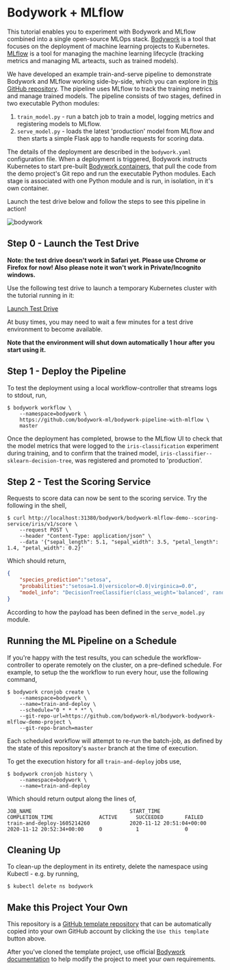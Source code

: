 # Bodywork + MLflow

This tutorial enables you to experiment with Bodywork and MLflow combined into a single open-source MLOps stack. [Bodywork](https://github.com/bodywork-ml/bodywork-core) is a tool that focuses on the deployment of machine learning projects to Kubernetes. [MLflow](https://www.mlflow.org) is a tool for managing the machine learning lifecycle (tracking metrics and managing ML arteacts, such as trained models).

We have developed an example train-and-serve pipeline to demonstrate Bodywork and MLflow working side-by-side, which you can explore in [this GitHub repository](https://github.com/bodywork-ml/bodywork-pipeline-with-mlflow). The pipeline uses MLflow to track the training metrics and manage trained models. The pipeline consists of two stages, defined in two executable Python modules:

1. `train_model.py` - run a batch job to train a model, logging metrics and registering models to MLflow.
2. `serve_model.py` - loads the latest 'production' model from MLflow and then starts a simple Flask app to handle requests for scoring data.

The details of the deployment are described in the `bodywork.yaml` configuration file. When a deployment is triggered, Bodywork instructs Kubernetes to start pre-built [Bodywork containers](https://hub.docker.com/repository/docker/bodyworkml/bodywork-core), that pull the code from the demo project's Git repo and run the executable Python modules. Each stage is associated with one Python module and is run, in isolation, in it's own container.

Launch the test drive below and follow the steps to see this pipeline in action!

![bodywork](https://bodywork-media.s3.eu-west-2.amazonaws.com/ml_pipeline_with_mlflow.png)

## Step 0 - Launch the Test Drive

**Note: the test drive doesn't work in Safari yet. Please use Chrome or Firefox for now! Also please note it won't work in Private/Incognito windows.**

Use the following test drive to launch a temporary Kubernetes cluster with the tutorial running in it:

<script>
function toggle(el) {
  var x = document.getElementById(el);
  if (x.style.display === "none") {
    x.style.display = "block";
  } else {
    x.style.display = "none";
  }
}
</script>

<a id="button" class="md-button md-button--primary" href="javascript:void(0);" onclick="document.getElementById('testdrive').src=document.getElementById('testdrive').getAttribute('data-src'); toggle('testdrive'); toggle('button')">Launch Test Drive</a>

<iframe width="1024" height="300" id="testdrive" data-src="https://testfaster.ci/launch?embedded=true&repo=https://github.com/combinator-ml/terraform-k8s-stack-bodywork-mlflow&file=terraform-module-bodywork/.testfaster.yml" style="display:none"></iframe>

At busy times, you may need to wait a few minutes for a test drive environment to become available.

**Note that the environment will shut down automatically 1 hour after you start using it.**

## Step 1 - Deploy the Pipeline

To test the deployment using a local workflow-controller that streams logs to stdout, run,

```text
$ bodywork workflow \
    --namespace=bodywork \
    https://github.com/bodywork-ml/bodywork-pipeline-with-mlflow \
    master
```

Once the deployment has completed, browse to the MLflow UI to check that the model metrics that were logged to the `iris-classification` experiment during training, and to confirm that the trained model, `iris-classifier--sklearn-decision-tree`, was registered and promoted to 'production'.

## Step 2 - Test the Scoring Service

Requests to score data can now be sent to the scoring service. Try the following in the shell,

```text
$ curl http://localhost:31380/bodywork/bodywork-mlflow-demo--scoring-service/iris/v1/score \
    --request POST \
    --header "Content-Type: application/json" \
    --data '{"sepal_length": 5.1, "sepal_width": 3.5, "petal_length": 1.4, "petal_width": 0.2}'
```

Which should return,

```json
{
    "species_prediction":"setosa",
    "probabilities":"setosa=1.0|versicolor=0.0|virginica=0.0",
    "model_info": "DecisionTreeClassifier(class_weight='balanced', random_state=42)"
}
```

According to how the payload has been defined in the `serve_model.py` module.

## Running the ML Pipeline on a Schedule

If you're happy with the test results, you can schedule the workflow-controller to operate remotely on the cluster, on a pre-defined schedule. For example, to setup the the workflow to run every hour, use the following command,

```text
$ bodywork cronjob create \
    --namespace=bodywork \
    --name=train-and-deploy \
    --schedule="0 * * * *" \
    --git-repo-url=https://github.com/bodywork-ml/bodywork-bodywork-mlflow-demo-project \
    --git-repo-branch=master
```

Each scheduled workflow will attempt to re-run the batch-job, as defined by the state of this repository's `master` branch at the time of execution.

To get the execution history for all `train-and-deploy` jobs use,

```text
$ bodywork cronjob history \
    --namespace=bodywork \
    --name=train-and-deploy
```

Which should return output along the lines of,

```text
JOB_NAME                                START_TIME                    COMPLETION_TIME               ACTIVE      SUCCEEDED       FAILED
train-and-deploy-1605214260             2020-11-12 20:51:04+00:00     2020-11-12 20:52:34+00:00     0           1               0
```

## Cleaning Up

To clean-up the deployment in its entirety, delete the namespace using Kubectl - e.g. by running,

```text
$ kubectl delete ns bodywork
```

## Make this Project Your Own

This repository is a [GitHub template repository](https://docs.github.com/en/free-pro-team@latest/github/creating-cloning-and-archiving-repositories/creating-a-repository-from-a-template) that can be automatically copied into your own GitHub account by clicking the `Use this template` button above.

After you've cloned the template project, use official [Bodywork documentation](https://bodywork.readthedocs.io/en/latest/) to help modify the project to meet your own requirements.
